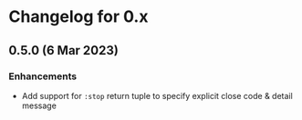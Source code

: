 # Changelog for 0.x

## 0.5.0 (6 Mar 2023)

### Enhancements

* Add support for `:stop` return tuple to specify explicit close code & detail message
